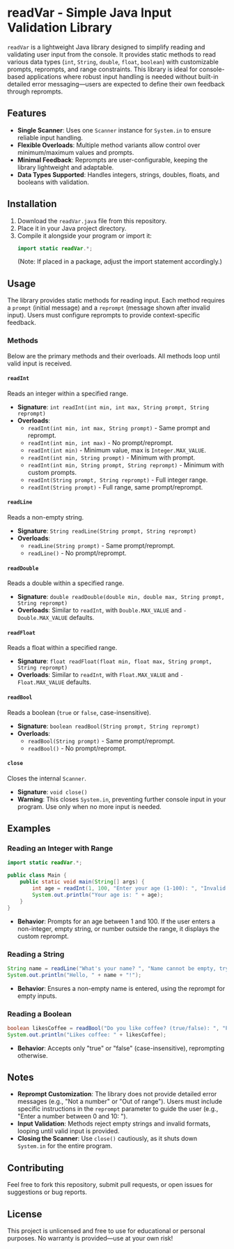 # readVar - Simple Java Input Validation Library

`readVar` is a lightweight Java library designed to simplify reading and validating user input from the console. It provides static methods to read various data types (`int`, `String`, `double`, `float`, `boolean`) with customizable prompts, reprompts, and range constraints. This library is ideal for console-based applications where robust input handling is needed without built-in detailed error messaging—users are expected to define their own feedback through reprompts.

## Features
- **Single Scanner**: Uses one `Scanner` instance for `System.in` to ensure reliable input handling.
- **Flexible Overloads**: Multiple method variants allow control over minimum/maximum values and prompts.
- **Minimal Feedback**: Reprompts are user-configurable, keeping the library lightweight and adaptable.
- **Data Types Supported**: Handles integers, strings, doubles, floats, and booleans with validation.

## Installation
1. Download the `readVar.java` file from this repository.
2. Place it in your Java project directory.
3. Compile it alongside your program or import it:
   ```java
   import static readVar.*;
   ```
   (Note: If placed in a package, adjust the import statement accordingly.)

## Usage
The library provides static methods for reading input. Each method requires a `prompt` (initial message) and a `reprompt` (message shown after invalid input). Users must configure reprompts to provide context-specific feedback.

### Methods
Below are the primary methods and their overloads. All methods loop until valid input is received.

#### `readInt`
Reads an integer within a specified range.
- **Signature**: `int readInt(int min, int max, String prompt, String reprompt)`
- **Overloads**:
  - `readInt(int min, int max, String prompt)` - Same prompt and reprompt.
  - `readInt(int min, int max)` - No prompt/reprompt.
  - `readInt(int min)` - Minimum value, max is `Integer.MAX_VALUE`.
  - `readInt(int min, String prompt)` - Minimum with prompt.
  - `readInt(int min, String prompt, String reprompt)` - Minimum with custom prompts.
  - `readInt(String prompt, String reprompt)` - Full integer range.
  - `readInt(String prompt)` - Full range, same prompt/reprompt.

#### `readLine`
Reads a non-empty string.
- **Signature**: `String readLine(String prompt, String reprompt)`
- **Overloads**:
  - `readLine(String prompt)` - Same prompt/reprompt.
  - `readLine()` - No prompt/reprompt.

#### `readDouble`
Reads a double within a specified range.
- **Signature**: `double readDouble(double min, double max, String prompt, String reprompt)`
- **Overloads**: Similar to `readInt`, with `Double.MAX_VALUE` and `-Double.MAX_VALUE` defaults.

#### `readFloat`
Reads a float within a specified range.
- **Signature**: `float readFloat(float min, float max, String prompt, String reprompt)`
- **Overloads**: Similar to `readInt`, with `Float.MAX_VALUE` and `-Float.MAX_VALUE` defaults.

#### `readBool`
Reads a boolean (`true` or `false`, case-insensitive).
- **Signature**: `boolean readBool(String prompt, String reprompt)`
- **Overloads**:
  - `readBool(String prompt)` - Same prompt/reprompt.
  - `readBool()` - No prompt/reprompt.

#### `close`
Closes the internal `Scanner`.
- **Signature**: `void close()`
- **Warning**: This closes `System.in`, preventing further console input in your program. Use only when no more input is needed.

## Examples

### Reading an Integer with Range
```java
import static readVar.*;

public class Main {
    public static void main(String[] args) {
        int age = readInt(1, 100, "Enter your age (1-100): ", "Invalid input, enter a number between 1 and 100: ");
        System.out.println("Your age is: " + age);
    }
}
```
- **Behavior**: Prompts for an age between 1 and 100. If the user enters a non-integer, empty string, or number outside the range, it displays the custom reprompt.

### Reading a String
```java
String name = readLine("What's your name? ", "Name cannot be empty, try again: ");
System.out.println("Hello, " + name + "!");
```
- **Behavior**: Ensures a non-empty name is entered, using the reprompt for empty inputs.

### Reading a Boolean
```java
boolean likesCoffee = readBool("Do you like coffee? (true/false): ", "Please enter 'true' or 'false': ");
System.out.println("Likes coffee: " + likesCoffee);
```
- **Behavior**: Accepts only "true" or "false" (case-insensitive), reprompting otherwise.

## Notes
- **Reprompt Customization**: The library does not provide detailed error messages (e.g., "Not a number" or "Out of range"). Users must include specific instructions in the `reprompt` parameter to guide the user (e.g., "Enter a number between 0 and 10: ").
- **Input Validation**: Methods reject empty strings and invalid formats, looping until valid input is provided.
- **Closing the Scanner**: Use `close()` cautiously, as it shuts down `System.in` for the entire program.

## Contributing
Feel free to fork this repository, submit pull requests, or open issues for suggestions or bug reports.

## License
This project is unlicensed and free to use for educational or personal purposes. No warranty is provided—use at your own risk!
